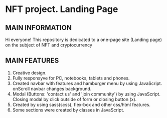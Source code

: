 # NFT project. Landing Page

MAIN INFORMATION
-----------------------------------------------------------
Hi everyone! This repository is dedicated to a one-page site (Landing page) on the subject of NFT and cryptocurrency

MAIN FEATURES
-----------------------------------------------------------
1. Creative design.
2. Fully responsyve for PC, notebooks, tablets and phones.
3. Created navbar with features and hamburger menu by using JavaScript. onScroll navbar changes background.
4. Modal (Buttons: 'contact us' and 'join community') by using JavaScript. Closing modal by click outside of form or closing button (x).
5. Created by using sass(scss), flex-box and other css/html features.
6. Some sections were created by classes in JavaScript.
